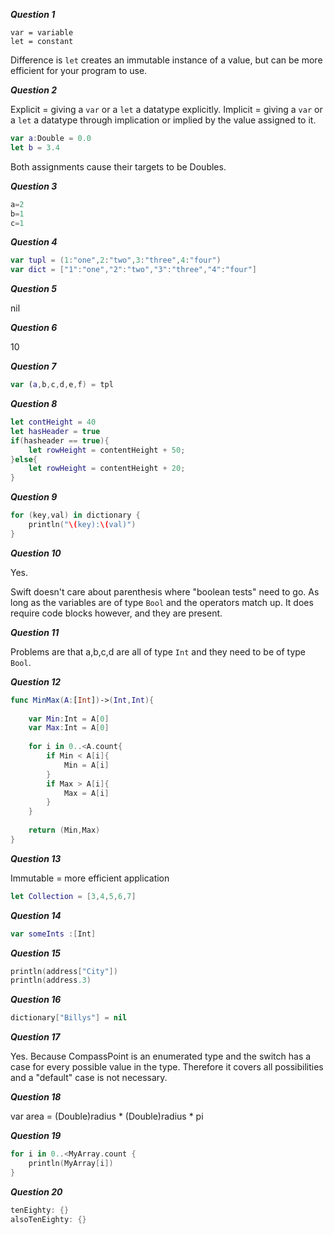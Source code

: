 ***Question 1***

`var = variable`<br>
`let = constant`

Difference is `let` creates an immutable instance of a value, but can be more efficient for your program to use.

***Question 2***

Explicit = giving a `var` or a `let` a datatype explicitly.
Implicit = giving a `var` or a `let` a datatype through implication or implied by the value assigned to it.

```swift
var a:Double = 0.0
let b = 3.4
```
Both assignments cause their targets to be Doubles.

***Question 3***

```swift
a=2
b=1
c=1
```
***Question 4***

```swift
var tupl = (1:"one",2:"two",3:"three",4:"four")
var dict = ["1":"one","2":"two","3":"three","4":"four"]
```
***Question 5***

nil

***Question 6***

10

***Question 7***

```swift
var (a,b,c,d,e,f) = tpl
```

***Question 8***

```swift
let contHeight = 40
let hasHeader = true
if(hasheader == true){
	let rowHeight = contentHeight + 50;
}else{
	let rowHeight = contentHeight + 20;
}
```

***Question 9***

```swift
for (key,val) in dictionary {
    println("\(key):\(val)")
}
```

***Question 10***

Yes. 

Swift doesn't care about parenthesis where "boolean tests" need to go. As long as the variables are of type `Bool` and the operators match up. It does require code blocks however, and they are present.

***Question 11***

Problems are that a,b,c,d are all of type `Int` and they need to be of type `Bool`.

***Question 12***

```swift
func MinMax(A:[Int])->(Int,Int){
    
    var Min:Int = A[0]
    var Max:Int = A[0]
    
    for i in 0..<A.count{
        if Min < A[i]{
            Min = A[i]
        }
        if Max > A[i]{
            Max = A[i]
        }
    }
    
    return (Min,Max)
}
```

***Question 13***

Immutable = more efficient application

```swift
let Collection = [3,4,5,6,7]
```

***Question 14***

```swift
var someInts :[Int]
```

***Question 15***

```swift
println(address["City"])
println(address.3)
```

***Question 16***

```swift
dictionary["Billys"] = nil
```

***Question 17***

Yes. Because CompassPoint is an enumerated type and the switch has a case for every possible value in the type. Therefore it covers all possibilities and a "default" case is not necessary.

***Question 18***

var area = (Double)radius * (Double)radius * pi

***Question 19***
```swift
for i in 0..<MyArray.count {
    println(MyArray[i])
}
```
***Question 20***

```swift
tenEighty: {}
alsoTenEighty: {}
```
